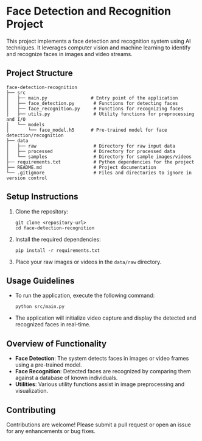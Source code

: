 # Face Detection and Recognition Project

This project implements a face detection and recognition system using AI techniques. It leverages computer vision and machine learning to identify and recognize faces in images and video streams.

## Project Structure

```
face-detection-recognition
├── src
│   ├── main.py                # Entry point of the application
│   ├── face_detection.py       # Functions for detecting faces
│   ├── face_recognition.py     # Functions for recognizing faces
│   ├── utils.py                # Utility functions for preprocessing and I/O
│   └── models
│       └── face_model.h5      # Pre-trained model for face detection/recognition
├── data
│   ├── raw                     # Directory for raw input data
│   ├── processed               # Directory for processed data
│   └── samples                 # Directory for sample images/videos
├── requirements.txt            # Python dependencies for the project
├── README.md                   # Project documentation
└── .gitignore                  # Files and directories to ignore in version control
```

## Setup Instructions

1. Clone the repository:
   ```
   git clone <repository-url>
   cd face-detection-recognition
   ```

2. Install the required dependencies:
   ```
   pip install -r requirements.txt
   ```

3. Place your raw images or videos in the `data/raw` directory.

## Usage Guidelines

- To run the application, execute the following command:
  ```
  python src/main.py
  ```

- The application will initialize video capture and display the detected and recognized faces in real-time.

## Overview of Functionality

- **Face Detection**: The system detects faces in images or video frames using a pre-trained model.
- **Face Recognition**: Detected faces are recognized by comparing them against a database of known individuals.
- **Utilities**: Various utility functions assist in image preprocessing and visualization.

## Contributing

Contributions are welcome! Please submit a pull request or open an issue for any enhancements or bug fixes.